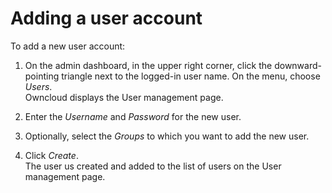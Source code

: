 # Adding a user account

To add a new user account:

1. On the admin dashboard, in the upper right corner, click the downward-pointing triangle next to the logged-in user name.  On the menu, choose *Users*.  
Owncloud displays the User management page.

2. Enter the _Username_ and _Password_ for the new user.

3.  Optionally, select the _Groups_ to which you want to add the new user.

4.  Click _Create_.  
The user us created and added to the list of users on the User management page.
